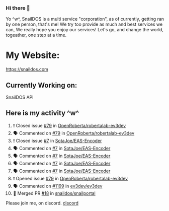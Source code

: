### Hi there 👋
Yo ^w^,
SnailDOS is a multi service "corporation", as of currently, getting ran by one person, that's me!
We try too provide as much and best services we can, We really hope you enjoy our services!
Let's go, and change the world, togeather, one step at a time.
# My Website:
https://snaildos.com
## Currently Working on:
SnailDOS API
## Here is my activity ^w^
<!--START_SECTION:activity-->
1. ❗️ Closed issue [#79](https://github.com/OpenRoberta/robertalab-ev3dev/issues/79) in [OpenRoberta/robertalab-ev3dev](https://github.com/OpenRoberta/robertalab-ev3dev)
2. 🗣 Commented on [#79](https://github.com/OpenRoberta/robertalab-ev3dev/issues/79) in [OpenRoberta/robertalab-ev3dev](https://github.com/OpenRoberta/robertalab-ev3dev)
3. ❗️ Closed issue [#7](https://github.com/SotaJoe/EAS-Encoder/issues/7) in [SotaJoe/EAS-Encoder](https://github.com/SotaJoe/EAS-Encoder)
4. 🗣 Commented on [#7](https://github.com/SotaJoe/EAS-Encoder/issues/7) in [SotaJoe/EAS-Encoder](https://github.com/SotaJoe/EAS-Encoder)
5. 🗣 Commented on [#7](https://github.com/SotaJoe/EAS-Encoder/issues/7) in [SotaJoe/EAS-Encoder](https://github.com/SotaJoe/EAS-Encoder)
6. 🗣 Commented on [#7](https://github.com/SotaJoe/EAS-Encoder/issues/7) in [SotaJoe/EAS-Encoder](https://github.com/SotaJoe/EAS-Encoder)
7. 🗣 Commented on [#7](https://github.com/SotaJoe/EAS-Encoder/issues/7) in [SotaJoe/EAS-Encoder](https://github.com/SotaJoe/EAS-Encoder)
8. ❗️ Opened issue [#79](https://github.com/OpenRoberta/robertalab-ev3dev/issues/79) in [OpenRoberta/robertalab-ev3dev](https://github.com/OpenRoberta/robertalab-ev3dev)
9. 🗣 Commented on [#1199](https://github.com/ev3dev/ev3dev/issues/1199) in [ev3dev/ev3dev](https://github.com/ev3dev/ev3dev)
10. 🎉 Merged PR [#18](https://github.com/snaildos/snailportal/pull/18) in [snaildos/snailportal](https://github.com/snaildos/snailportal)
<!--END_SECTION:activity-->
Please join me, on discord.
[discord](https://invite.gg/snaildos)
